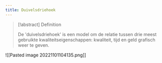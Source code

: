 ```yaml
---
title: Duivelsdriehoek
---
```

>[!abstract] Definition 
>
>De 'duivelsdriehoek' is een model om de relatie tussen drie meest gebruikte kwaliteitseigenschappen: kwaliteit, tijd en geld grafisch weer te geven.

![[Pasted image 20221101104135.png]]

